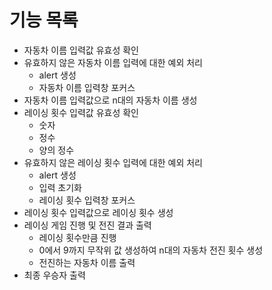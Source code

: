 # 기능 목록

- 자동차 이름 입력값 유효성 확인
- 유효하지 않은 자동차 이름 입력에 대한 예외 처리
  - alert 생성
  - 자동차 이름 입력창 포커스
- 자동차 이름 입력값으로 n대의 자동차 이름 생성
- 레이싱 횟수 입력값 유효성 확인
  - 숫자
  - 정수
  - 양의 정수
- 유효하지 않은 레이싱 횟수 입력에 대한 예외 처리
  - alert 생성
  - 입력 초기화
  - 레이싱 횟수 입력창 포커스
- 레이싱 횟수 입력값으로 레이싱 횟수 생성
- 레이싱 게임 진행 및 전진 결과 출력
  - 레이싱 횟수만큼 진행
  - 0에서 9까지 무작위 값 생성하여 n대의 자동차 전진 횟수 생성
  - 전진하는 자동차 이름 출력
- 최종 우승자 출력
